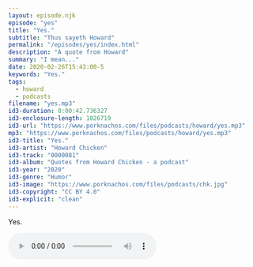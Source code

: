 ```yaml
---
layout: episode.njk
episode: "yes"
title: "Yes."
subtitle: "Thus sayeth Howard"
permalink: "/episodes/yes/index.html"
description: "A quote from Howard"
summary: "I mean..."
date: 2020-02-26T15:43:00-5
keywords: "Yes."
tags:
  - howard
  - podcasts
filename: "yes.mp3"
id3-duration: 0:00:42.736327
id3-enclosure-length: 1026719
id3-url: "https://www.porknachos.com/files/podcasts/howard/yes.mp3"
mp3: "https://www.porknachos.com/files/podcasts/howard/yes.mp3"
id3-title: "Yes."
id3-artist: "Howard Chicken"
id3-track: "0000081"
id3-album: "Quotes from Howard Chicken - a podcast"
id3-year: "2020"
id3-genre: "Humor"
id3-image: "https://www.porknachos.com/files/podcasts/chk.jpg"
id3-copyright: "CC BY 4.0"
id3-explicit: "clean"
---
```

Yes.

<audio controls>
  <source src="https://www.porknachos.com/files/podcasts/howard/yes.mp3">
</audio>
